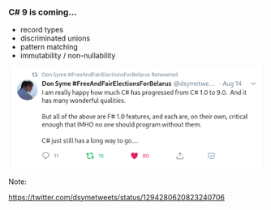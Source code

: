 ### C# 9 is coming...

- record types
- discriminated unions
- pattern matching
- immutability / non-nullability

![images/tweet-don-syme-fsharp-csharp.png](images/tweet-don-syme-fsharp-csharp.png)

Note:

https://twitter.com/dsymetweets/status/1294280620823240706
